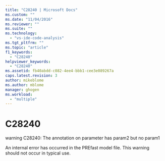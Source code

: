 ```yaml
---
title: "C28240 | Microsoft Docs"
ms.custom: ""
ms.date: "11/04/2016"
ms.reviewer: ""
ms.suite: ""
ms.technology: 
  - "vs-ide-code-analysis"
ms.tgt_pltfrm: ""
ms.topic: "article"
f1_keywords: 
  - "C28240"
helpviewer_keywords: 
  - "C28240"
ms.assetid: fb40abdd-c082-4ee4-bbb1-cee3e089267a
caps.latest.revision: 3
author: mikeblome
ms.author: mblome
manager: ghogen
ms.workload: 
  - "multiple"
---
```

# C28240
warning C28240: The annotation on parameter has param2 but no param1  
  
 An internal error has occurred in the PREfast model file. This warning should not occur in typical use.